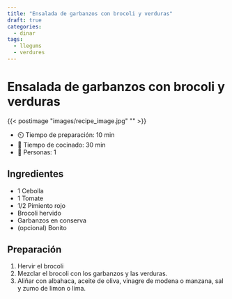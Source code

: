 ```yaml
---
title: "Ensalada de garbanzos con brocoli y verduras"
draft: true 
categories: 
  - dinar 
tags: 
  - llegums
  - verdures
---
```


# Ensalada de garbanzos con brocoli y verduras

{{< postimage "images/recipe_image.jpg" "" >}}


- ⏲️  Tiempo de preparación: 10 min 
- 🍳 Tiempo de cocinado: 30 min 
- 🍴 Personas: 1 

## Ingredientes

- 1 Cebolla
- 1 Tomate
- 1/2 Pimiento rojo
- Brocoli hervido
- Garbanzos en conserva
- (opcional) Bonito

## Preparación

1. Hervir el brocoli
2. Mezclar el brocoli con los garbanzos y las verduras.
3. Aliñar con albahaca, aceite de oliva, vinagre de modena o manzana, sal y zumo de limon o lima. 

